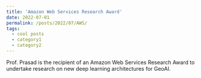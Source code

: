 ```yaml
---
title: 'Amazon Web Services Research Award'
date: 2022-07-01
permalink: /posts/2022/07/AWS/
tags:
  - cool posts
  - category1
  - category2
---
```


Prof. Prasad is the recipient of an Amazon Web Services Research Award to undertake research on new deep learning architectures for GeoAI.  
